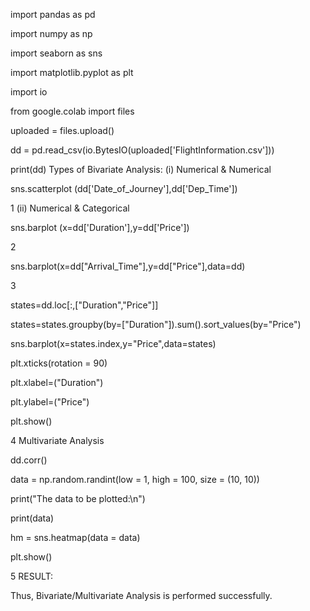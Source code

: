 import pandas as pd

import numpy as np

import seaborn as sns

import matplotlib.pyplot as plt

import io

from google.colab import files

uploaded = files.upload()

dd = pd.read_csv(io.BytesIO(uploaded['FlightInformation.csv']))

print(dd)
Types of Bivariate Analysis:
(i) Numerical & Numerical

sns.scatterplot (dd['Date_of_Journey'],dd['Dep_Time'])

1
(ii) Numerical & Categorical

sns.barplot (x=dd['Duration'],y=dd['Price'])

2

sns.barplot(x=dd["Arrival_Time"],y=dd["Price"],data=dd)

3

states=dd.loc[:,["Duration","Price"]]

states=states.groupby(by=["Duration"]).sum().sort_values(by="Price")

sns.barplot(x=states.index,y="Price",data=states)

plt.xticks(rotation = 90)

plt.xlabel=("Duration")

plt.ylabel=("Price")

plt.show()

4
Multivariate Analysis

dd.corr()

data = np.random.randint(low = 1, high = 100, size = (10, 10))

print("The data to be plotted:\n")

print(data)

hm = sns.heatmap(data = data)

plt.show()

5
RESULT:

Thus, Bivariate/Multivariate Analysis is performed successfully.

